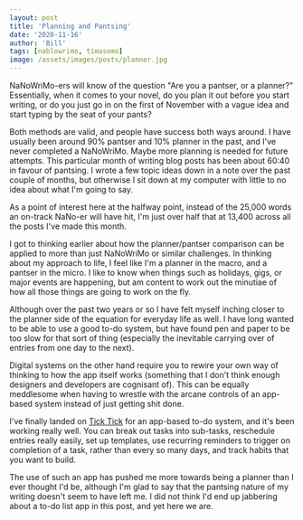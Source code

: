 ```yaml
---
layout: post
title: 'Planning and Pantsing'
date: '2020-11-16'
author: 'Bill'
tags: [nablowrimo, timasomo]
image: /assets/images/posts/planner.jpg
---
```


NaNoWriMo-ers will know of the question "Are you a pantser, or a planner?" Essentially, when it comes to your novel, do you plan it out before you start writing, or do you just go in on the first of November with a vague idea and start typing by the seat of your pants?

Both methods are valid, and people have success both ways around. I have usually been around 90% pantser and 10% planner in the past, and I've never completed a NaNoWriMo. Maybe more planning is needed for future attempts. This particular month of writing blog posts has been about 60:40 in favour of pantsing. I wrote a few topic ideas down in a note over the past couple of months, but otherwise I sit down at my computer with little to no idea about what I'm going to say. 

As a point of interest here at the halfway point, instead of the 25,000 words an on-track NaNo-er will have hit, I'm just over half that at 13,400 across all the posts I've made this month. 

I got to thinking earlier about how the planner/pantser comparison can be applied to more than just NaNoWriMo or similar challenges. In thinking about my approach to life, I feel like I'm a planner in the macro, and a pantser in the micro. I like to know when things such as holidays, gigs, or major events are happening, but am content to work out the minutiae of how all those things are going to work on the fly.

Although over the past two years or so I have felt myself inching closer to the planner side of the equation for everyday life as well. I have long wanted to be able to use a good to-do system, but have found pen and paper to be too slow for that sort of thing (especially the inevitable carrying over of entries from one day to the next). 

Digital systems on the other hand require you to rewire your own way of thinking to how the app itself works (something that I don't think enough designers and developers are cognisant of). This can be equally meddlesome when having to wrestle with the arcane controls of an app-based system instead of just getting shit done.

I've finally landed on [Tick Tick](https://ticktick.com) for an app-based to-do system, and it's been working really well. You can break out tasks into sub-tasks, reschedule entries really easily, set up templates, use recurring reminders to trigger on completion of a task, rather than every so many days, and track habits that you want to build. 

The use of such an app has pushed me more towards being a planner than I ever thought I'd be, although I'm glad to say that the pantsing nature of my writing doesn't seem to have left me. I did not think I'd end up jabbering about a to-do list app in this post, and yet here we are.
